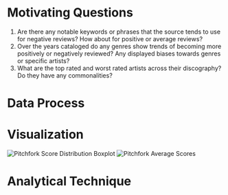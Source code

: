 # Motivating Questions

1. Are there any notable keywords or phrases that the source tends to use for negative reviews? How
about for positive or average reviews?
2. Over the years cataloged do any genres show trends of becoming more positively or negatively reviewed?
Any displayed biases towards genres or specific artists?
3. What are the top rated and worst rated artists across their discography? Do they have any commonalities?

# Data Process
# Visualization
![Pitchfork Score Distribution Boxplot](https://github.com/ElishaPhillips/DATA-115-Personal-Dataset-Project/blob/main/Analysis/Main/PitchforkGenreScoreBoxplot.png)
![Pitchfork Average Scores](https://github.com/ElishaPhillips/DATA-115-Personal-Dataset-Project/blob/main/Analysis/Main/PitchforkAverageScoresGenre.png)



# Analytical Technique
